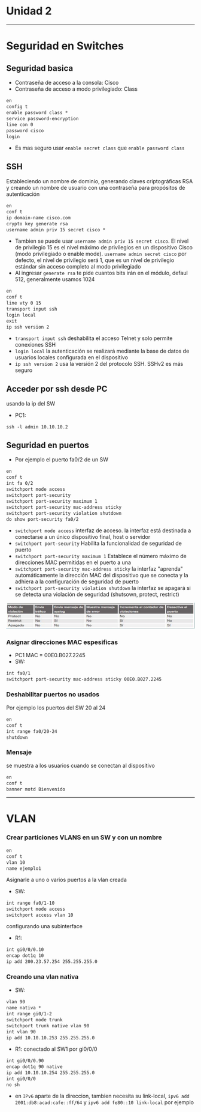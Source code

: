 # Unidad 2
---
# Seguridad en Switches

## Seguridad basica

- Contraseña de acceso a la consola: Cisco
- Contraseña de acceso a modo privilegiado: Class

```
en
config t
enable password class *
service password-encryption
line con 0
password cisco
login
```
- Es mas seguro usar `enable secret class` que `enable password class`

## SSH

Estableciendo un nombre de dominio, generando claves criptográficas RSA y creando un nombre de usuario con una contraseña para propósitos de autenticación

```
en
conf t
ip domain-name cisco.com
crypto key generate rsa
username admin priv 15 secret cisco *
```
- Tambien se puede usar `username admin priv 15 secret cisco`. El nivel de privilegio 15 es el nivel máximo de privilegios en un dispositivo Cisco (modo privilegiado o enable mode). `username admin secret cisco` por defecto, el nivel de privilegio será 1, que es un nivel de privilegio estándar sin acceso completo al modo privilegiado 
- Al ingresar `generate rsa` te pide cuantos bits irán en el módulo, defaul 512, generalmente usamos 1024

```
en
conf t
line vty 0 15
transport input ssh
login local
exit
ip ssh version 2
```
- `transport input ssh` deshabilita el acceso Telnet y solo permite conexiones SSH
- `login local` la autenticación se realizará mediante la base de datos de usuarios locales configurada en el dispositivo
- `ip ssh version 2` usa la versión 2 del protocolo SSH. SSHv2 es más seguro

## Acceder por ssh desde PC

usando la ip del SW

- PC1:
```
ssh -l admin 10.10.10.2
```

## Seguridad en puertos

- Por ejemplo el puerto fa0/2 de un SW

```
en
conf t
int fa 0/2
switchport mode access
switchport port-security
switchport port-security maximum 1
switchport port-security mac-address sticky
switchport port-security violation shutdown
do show port-security fa0/2
```
- `switchport mode access` interfaz de acceso. la interfaz está destinada a conectarse a un único dispositivo final, host o servidor
- `switchport port-security` Habilita la funcionalidad de seguridad de puerto
- `switchport port-security maximum 1` Establece el número máximo de direcciones MAC permitidas en el puerto a una
- `switchport port-security mac-address sticky` la interfaz "aprenda" automáticamente la dirección MAC del dispositivo que se conecta y la adhiera a la configuración de seguridad de puerto
- `switchport port-security violation shutdown` la interfaz se apagará si se detecta una violación de seguridad (shutsown, protect, restrict)

![](/images/seguridadpuertos.png)

### Asignar direcciones MAC espesificas

- PC1 MAC = 00E0.B027.2245
- SW:
```
int fa0/1
switchport port-security mac-address sticky 00E0.B027.2245
```

### Deshabilitar puertos no usados

Por ejemplo los puertos del SW 20 al 24

```
en
conf t
int range fa0/20-24
shutdown
```

### Mensaje
se muestra a los usuarios cuando se conectan al dispositivo

```
en
conf t
banner motd Bienvenido
```
---
# VLAN

### Crear particiones VLANS en un SW y con un nombre

```
en
conf t
vlan 10
name ejemplo1
```
Asignarle a uno o varios puertos a la vlan creada

- SW:
```
int range fa0/1-10
switchport mode access
switchport access vlan 10
```
configurando una subinterface

- R1:
```
int gi0/0/0.10
encap dot1q 10
ip add 200.23.57.254 255.255.255.0
```
### Creando una vlan nativa

- SW:
```
vlan 90
name nativa *
int range gi0/1-2
switchport mode trunk
switchport trunk native vlan 90
int vlan 90
ip add 10.10.10.253 255.255.255.0
```
- R1:
conectado al SW1 por gi0/0/0
```
int gi0/0/0.90
encap dot1q 90 native
ip add 10.10.10.254 255.255.255.0
int gi0/0/0
no sh
```
- en `IPv6` aparte de la direccion, tambien necesita su link-local, `ipv6 add 2001:db8:acad:cafe::ff/64` y `ipv6 add fe80::10 link-local` por ejemplo





